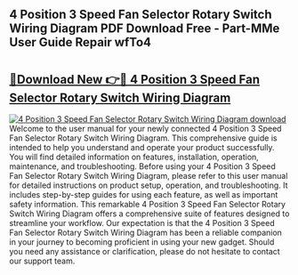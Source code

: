 ## 4 Position 3 Speed Fan Selector Rotary Switch Wiring Diagram PDF Download Free - Part-MMe User Guide Repair wfTo4

# <h2><a href="http://dfkbay7.blite.top/?on=4+Position+3+Speed+Fan+Selector+Rotary+Switch+Wiring+Diagram">🔗Download New 👉🔴 4 Position 3 Speed Fan Selector Rotary Switch Wiring Diagram</a></h2>

[![4 Position 3 Speed Fan Selector Rotary Switch Wiring Diagram download](https://i.imgur.com/lujVjoI.png)](http://dfkbay7.blite.top/?on=4+Position+3+Speed+Fan+Selector+Rotary+Switch+Wiring+Diagram)
Welcome to the user manual for your newly connected 4 Position 3 Speed Fan Selector Rotary Switch Wiring Diagram. This comprehensive guide is intended to help you understand and operate your product successfully. You will find detailed information on features, installation, operation, maintenance, and troubleshooting. Before using your 4 Position 3 Speed Fan Selector Rotary Switch Wiring Diagram, please refer to this user manual for detailed instructions on product setup, operation, and troubleshooting. It includes step-by-step guides for using each feature, as well as important safety information. This remarkable 4 Position 3 Speed Fan Selector Rotary Switch Wiring Diagram offers a comprehensive suite of features designed to streamline your workflow. Our expectation is that the 4 Position 3 Speed Fan Selector Rotary Switch Wiring Diagram has been a reliable companion in your journey to becoming proficient in using your new gadget. Should you need any assistance or clarification, please do not hesitate to contact our support team.
